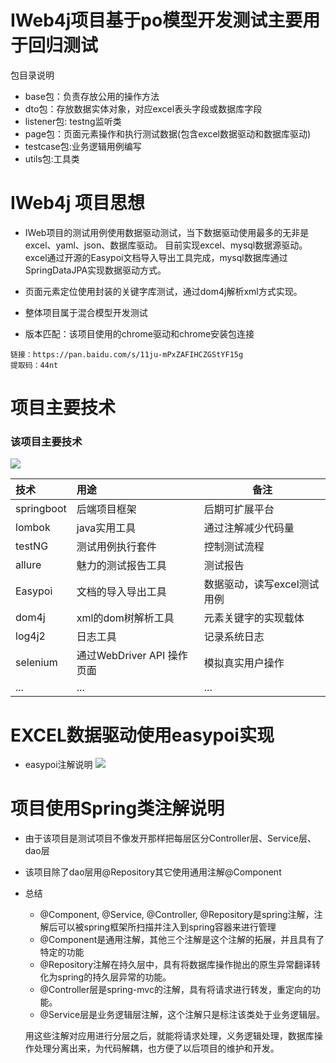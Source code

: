 # IWeb4j项目基于po模型开发测试主要用于回归测试

包目录说明
- base包：负责存放公用的操作方法
- dto包：存放数据实体对象，对应excel表头字段或数据库字段
- listener包: testng监听类
- page包：页面元素操作和执行测试数据(包含excel数据驱动和数据库驱动)
- testcase包:业务逻辑用例编写
- utils包:工具类

# IWeb4j 项目思想
- IWeb项目的测试用例使用数据驱动测试，当下数据驱动使用最多的无非是excel、yaml、json、数据库驱动。
目前实现excel、mysql数据源驱动。excel通过开源的Easypoi文档导入导出工具完成，mysql数据库通过SpringDataJPA实现数据驱动方式。
- 页面元素定位使用封装的关键字库测试，通过dom4j解析xml方式实现。
- 整体项目属于混合模型开发测试

- 版本匹配：该项目使用的chrome驱动和chrome安装包连接
```
链接：https://pan.baidu.com/s/11ju-mPxZAFIHCZGStYF15g 
提取码：44nt 
```
# 项目主要技术
 
### 该项目主要技术

![](https://upload-images.jianshu.io/upload_images/16753854-66edc0876097e425.png?imageMogr2/auto-orient/strip%7CimageView2/2/w/1240)

技术  | 用途  | 备注
:----------- | :----------- |-----------
springboot| 后端项目框架  | 后期可扩展平台
lombok| java实用工具  | 通过注解减少代码量
testNG| 测试用例执行套件| 控制测试流程
allure| 魅力的测试报告工具|测试报告
Easypoi| 文档的导入导出工具|数据驱动，读写excel测试用例
dom4j| xml的dom树解析工具|元素关键字的实现载体
log4j2| 日志工具|记录系统日志
selenium| 通过WebDriver API 操作页面|模拟真实用户操作
...| ...|...

# EXCEL数据驱动使用easypoi实现
- easypoi注解说明
![](https://upload-images.jianshu.io/upload_images/16753854-65458befe4d5b7e2.png?imageMogr2/auto-orient/strip%7CimageView2/2/w/1240)

# 项目使用Spring类注解说明

- 由于该项目是测试项目不像发开那样把每层区分Controller层、Service层、dao层
- 该项目除了dao层用@Repository其它使用通用注解@Component

- 总结
  - @Component, @Service, @Controller, @Repository是spring注解，注解后可以被spring框架所扫描并注入到spring容器来进行管理
  - @Component是通用注解，其他三个注解是这个注解的拓展，并且具有了特定的功能
  - @Repository注解在持久层中，具有将数据库操作抛出的原生异常翻译转化为spring的持久层异常的功能。
  - @Controller层是spring-mvc的注解，具有将请求进行转发，重定向的功能。
  - @Service层是业务逻辑层注解，这个注解只是标注该类处于业务逻辑层。
  
  用这些注解对应用进行分层之后，就能将请求处理，义务逻辑处理，数据库操作处理分离出来，为代码解耦，也方便了以后项目的维护和开发。
